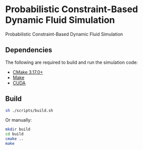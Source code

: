 # Probabilistic Constraint-Based Dynamic Fluid Simulation
Probabilistic Constraint-Based Dynamic Fluid Simulation

## Dependencies

The following are required to build and run the simulation code:

* [CMake 3.17.0+](https://cmake.org/download/)
* [Make](https://www.gnu.org/software/make/)
* [CUDA](https://developer.nvidia.com/cuda-toolkit)


## Build

```bash
sh ./scripts/build.sh
```

Or manually:

```bash
mkdir build
cd build
cmake ..
make
```

